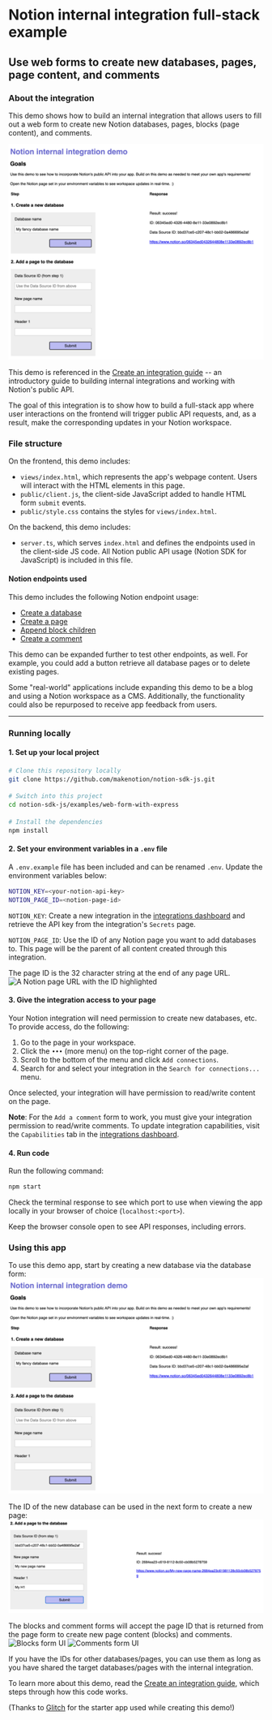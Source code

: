 # Notion internal integration full-stack example

## Use web forms to create new databases, pages, page content, and comments

### About the integration

This demo shows how to build an internal integration that allows users to fill out a web form to create new Notion databases, pages, blocks (page content), and comments.

![Database form submitted successfully](./public/assets/home-screen.png)

This demo is referenced in the [Create an integration guide](https://developers.notion.com/docs/create-a-notion-integration) -- an introductory guide to building internal integrations and working with Notion's public API.

The goal of this integration is to show how to build a full-stack app where user interactions on the frontend will trigger public API requests, and, as a result, make the corresponding updates in your Notion workspace.

### File structure

On the frontend, this demo includes:

- `views/index.html`, which represents the app's webpage content. Users will interact with the HTML elements in this page.
- `public/client.js`, the client-side JavaScript added to handle HTML form `submit` events.
- `public/style.css` contains the styles for `views/index.html`.

On the backend, this demo includes:

- `server.ts`, which serves `index.html` and defines the endpoints used in the client-side JS code. All Notion public API usage (Notion SDK for JavaScript) is included in this file.

#### Notion endpoints used

This demo includes the following Notion endpoint usage:

- [Create a database](https://developers.notion.com/reference/create-a-database)
- [Create a page](https://developers.notion.com/reference/post-page)
- [Append block children](https://developers.notion.com/reference/patch-block-children)
- [Create a comment](https://developers.notion.com/reference/create-a-comment)

This demo can be expanded further to test other endpoints, as well. For example, you could add a button retrieve all database pages or to delete existing pages.

Some "real-world" applications include expanding this demo to be a blog and using a Notion workspace as a CMS. Additionally, the functionality could also be repurposed to receive app feedback from users.

---

### Running locally

#### 1. Set up your local project

```zsh
# Clone this repository locally
git clone https://github.com/makenotion/notion-sdk-js.git

# Switch into this project
cd notion-sdk-js/examples/web-form-with-express

# Install the dependencies
npm install
```

#### 2. Set your environment variables in a `.env` file

A `.env.example` file has been included and can be renamed `.env`. Update the environment variables below:

```zsh
NOTION_KEY=<your-notion-api-key>
NOTION_PAGE_ID=<notion-page-id>
```

`NOTION_KEY`: Create a new integration in the [integrations dashboard](https://www.notion.com/my-integrations) and retrieve the API key from the integration's `Secrets` page.

`NOTION_PAGE_ID`: Use the ID of any Notion page you want to add databases to. This page will be the parent of all content created through this integration.

The page ID is the 32 character string at the end of any page URL.
![A Notion page URL with the ID highlighted](./public/assets//page_id.png)

#### 3. Give the integration access to your page

Your Notion integration will need permission to create new databases, etc. To provide access, do the following:

1. Go to the page in your workspace.
2. Click the `•••` (more menu) on the top-right corner of the page.
3. Scroll to the bottom of the menu and click `Add connections`.
4. Search for and select your integration in the `Search for connections...` menu.

Once selected, your integration will have permission to read/write content on the page.

**Note**: For the `Add a comment` form to work, you must give your integration permission to read/write comments. To update integration capabilities, visit the `Capabilities` tab in the [integrations dashboard](https://www.notion.com/my-integrations).

#### 4. Run code

Run the following command:

```zsh
npm start
```

Check the terminal response to see which port to use when viewing the app locally in your browser of choice (`localhost:<port>`).

Keep the browser console open to see API responses, including errors.

### Using this app

To use this demo app, start by creating a new database via the database form:
![Database form UI](./public/assets/home-screen.png)

The ID of the new database can be used in the next form to create a new page:
![Page form UI](./public/assets/page-form.png)

The blocks and comment forms will accept the page ID that is returned from the page form to create new page content (blocks) and comments.
![Blocks form UI](./public/assets/blocks-form.png)
![Comments form UI](./public/assets/comment-form.png)

If you have the IDs for other databases/pages, you can use them as long as you have shared the target databases/pages with the internal integration.

To learn more about this demo, read the [Create an integration guide](https://developers.notion.com/docs/create-a-notion-integration), which steps through how this code works.

(Thanks to [Glitch](https://glitch.com/) for the starter app used while creating this demo!)
